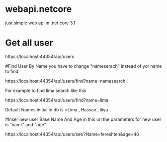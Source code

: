 # webapi.netcore
just simple web api in .net core 3.1

# Get all user 
https://localhost:44354/api/users

#Find User By Name 
you have to change "nameserach" instead of yor name to find

https://localhost:44354/api/users/find?name=namesearch

For example to find lima search like this 

https://localhost:44354/api/users/find?name=lima

Default Names initial in db is =Lima , Hassan , iliya

#Inser new user Base Name And Age
in this url the parameters for new user is "namr" and "age"

https://localhost:44354/api/users/set/?Name=fereshteh&age=46
